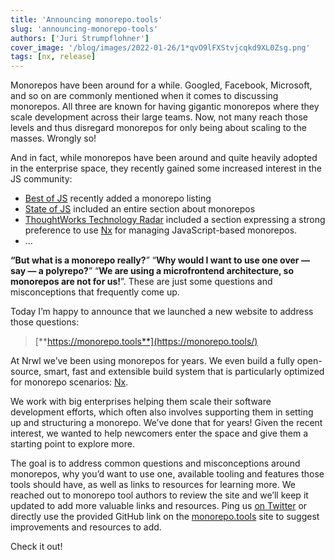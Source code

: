 ```yaml
---
title: 'Announcing monorepo.tools'
slug: 'announcing-monorepo-tools'
authors: ['Juri Strumpflohner']
cover_image: '/blog/images/2022-01-26/1*qvO9lFXStvjcqkd9XL0Zsg.png'
tags: [nx, release]
---
```


Monorepos have been around for a while. Googled, Facebook, Microsoft, and so on are commonly mentioned when it comes to discussing monorepos. All three are known for having gigantic monorepos where they scale development across their large teams. Now, not many reach those levels and thus disregard monorepos for only being about scaling to the masses. Wrongly so!

And in fact, while monorepos have been around and quite heavily adopted in the enterprise space, they recently gained some increased interest in the JS community:

- [Best of JS](https://bestofjs.org/projects?tags=monorepo) recently added a monorepo listing
- [State of JS](https://stateofjs.com/) included an entire section about monorepos
- [ThoughtWorks Technology Radar](https://www.thoughtworks.com/radar/tools/nx) included a section expressing a strong preference to use [Nx](https://nx.dev/) for managing JavaScript-based monorepos.
- …

**“But what is a monorepo really?**” “**Why would I want to use one over — say — a polyrepo?**” “**We are using a microfrontend architecture, so monorepos are not for us!**”. These are just some questions and misconceptions that frequently come up.

Today I’m happy to announce that we launched a new website to address those questions:

> [**https://monorepo.tools**](https://monorepo.tools/)

At Nrwl we’ve been using monorepos for years. We even build a fully open-source, smart, fast and extensible build system that is particularly optimized for monorepo scenarios: [Nx](https://nx.dev).

We work with big enterprises helping them scale their software development efforts, which often also involves supporting them in setting up and structuring a monorepo. We’ve done that for years! Given the recent interest, we wanted to help newcomers enter the space and give them a starting point to explore more.

The goal is to address common questions and misconceptions around monorepos, why you’d want to use one, available tooling and features those tools should have, as well as links to resources for learning more. We reached out to monorepo tool authors to review the site and we’ll keep it updated to add more valuable links and resources. Ping us [on Twitter](https://twitter.com/nxdevtools) or directly use the provided GitHub link on the [monorepo.tools](https://monorepo.tools/) site to suggest improvements and resources to add.

Check it out!
